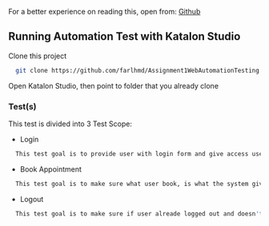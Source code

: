 For a better experience on reading this, open from: [Github](https://github.com/farlhmd/Assignment1WebAutomationTesting)


## Running Automation Test with Katalon Studio


Clone this project
```bash
  git clone https://github.com/farlhmd/Assignment1WebAutomationTesting
```
Open Katalon Studio, then point to folder that you already clone
### Test(s)

This test is divided into 3 Test Scope:
- Login
```bash
  This test goal is to provide user with login form and give access user to make an Appointment.
```
- Book Appointment
```bash
  This test goal is to make sure what user book, is what the system gives.
```
- Logout
```bash
  This test goal is to make sure if user alreade logged out and doesn't have access.
```
